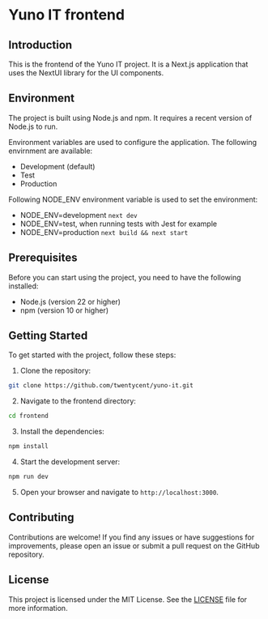 # Yuno IT frontend

## Introduction

This is the frontend of the Yuno IT project. It is a Next.js application that uses the NextUI library for the UI components.

## Environment

The project is built using Node.js and npm. It requires a recent version of Node.js to run.

Environment variables are used to configure the application. The following envirnment are available:

- Development (default)
- Test
- Production

Following NODE_ENV environment variable is used to set the environment:

- NODE_ENV=development `next dev`
- NODE_ENV=test, when running tests with Jest for example
- NODE_ENV=production `next build && next start`

## Prerequisites

Before you can start using the project, you need to have the following installed:

- Node.js (version 22 or higher)
- npm (version 10 or higher)

## Getting Started

To get started with the project, follow these steps:

1. Clone the repository:

```bash
git clone https://github.com/twentycent/yuno-it.git
```

2. Navigate to the frontend directory:

```bash
cd frontend
```

3. Install the dependencies:

```bash
npm install
```

4. Start the development server:

```bash
npm run dev
```

5. Open your browser and navigate to `http://localhost:3000`.

## Contributing

Contributions are welcome! If you find any issues or have suggestions for improvements, please open an issue or submit a pull request on the GitHub repository.

## License

This project is licensed under the MIT License. See the [LICENSE](LICENSE) file for more information.
